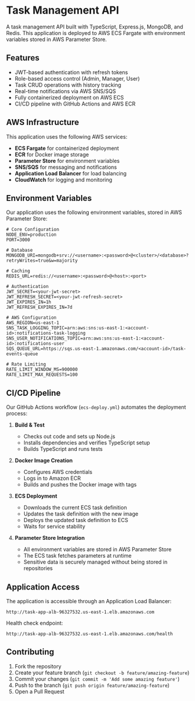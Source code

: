 # Task Management API

A task management API built with TypeScript, Express.js, MongoDB, and Redis. This application is deployed to AWS ECS Fargate with environment variables stored in AWS Parameter Store.

## Features

- JWT-based authentication with refresh tokens
- Role-based access control (Admin, Manager, User)
- Task CRUD operations with history tracking
- Real-time notifications via AWS SNS/SQS
- Fully containerized deployment on AWS ECS
- CI/CD pipeline with GitHub Actions and AWS ECR

## AWS Infrastructure

This application uses the following AWS services:
- **ECS Fargate** for containerized deployment
- **ECR** for Docker image storage
- **Parameter Store** for environment variables
- **SNS/SQS** for messaging and notifications
- **Application Load Balancer** for load balancing
- **CloudWatch** for logging and monitoring

## Environment Variables

Our application uses the following environment variables, stored in AWS Parameter Store:

```env
# Core Configuration
NODE_ENV=production
PORT=3000

# Database
MONGODB_URI=mongodb+srv://<username>:<password>@<cluster>/<database>?retryWrites=true&w=majority

# Caching
REDIS_URL=redis://<username>:<password>@<host>:<port>

# Authentication
JWT_SECRET=<your-jwt-secret>
JWT_REFRESH_SECRET=<your-jwt-refresh-secret>
JWT_EXPIRES_IN=1h
JWT_REFRESH_EXPIRES_IN=7d

# AWS Configuration
AWS_REGION=us-east-1
SNS_TASK_LOGGING_TOPIC=arn:aws:sns:us-east-1:<account-id>:notifications-task-logging
SNS_USER_NOTIFICATIONS_TOPIC=arn:aws:sns:us-east-1:<account-id>:notifications-user
SQS_QUEUE_URL=https://sqs.us-east-1.amazonaws.com/<account-id>/task-events-queue

# Rate Limiting
RATE_LIMIT_WINDOW_MS=900000
RATE_LIMIT_MAX_REQUESTS=100
```

## CI/CD Pipeline

Our GitHub Actions workflow (`ecs-deploy.yml`) automates the deployment process:

1. **Build & Test**
   - Checks out code and sets up Node.js
   - Installs dependencies and verifies TypeScript setup
   - Builds TypeScript and runs tests

2. **Docker Image Creation**
   - Configures AWS credentials
   - Logs in to Amazon ECR
   - Builds and pushes the Docker image with tags

3. **ECS Deployment**
   - Downloads the current ECS task definition
   - Updates the task definition with the new image
   - Deploys the updated task definition to ECS
   - Waits for service stability

4. **Parameter Store Integration**
   - All environment variables are stored in AWS Parameter Store
   - The ECS task fetches parameters at runtime
   - Sensitive data is securely managed without being stored in repositories

## Application Access

The application is accessible through an Application Load Balancer:

```
http://task-app-alb-96327532.us-east-1.elb.amazonaws.com
```

Health check endpoint:
```
http://task-app-alb-96327532.us-east-1.elb.amazonaws.com/health
```

## Contributing

1. Fork the repository
2. Create your feature branch (`git checkout -b feature/amazing-feature`)
3. Commit your changes (`git commit -m 'Add some amazing feature'`)
4. Push to the branch (`git push origin feature/amazing-feature`)
5. Open a Pull Request